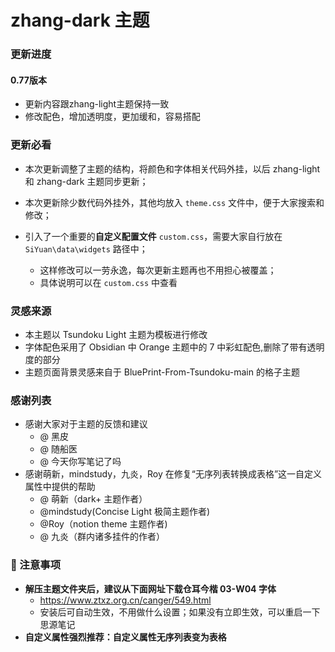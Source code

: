 # zhang-dark 主题

### 更新进度
#### 0.77版本
- 更新内容跟zhang-light主题保持一致
- 修改配色，增加透明度，更加缓和，容易搭配


### 更新必看

* 本次更新调整了主题的结构，将颜色和字体相关代码外挂，以后 zhang-light 和 zhang-dark 主题同步更新；
* 本次更新除少数代码外挂外，其他均放入 `theme.css` 文件中，便于大家搜索和修改；
* 引入了一个重要的**自定义配置文件** `custom.css`，需要大家自行放在 `SiYuan\data\widgets` 路径中；

  * 这样修改可以一劳永逸，每次更新主题再也不用担心被覆盖；
  * 具体说明可以在 `custom.css` 中查看

### 灵感来源

- 本主题以 Tsundoku Light 主题为模板进行修改
- 字体配色采用了 Obsidian 中 Orange 主题中的 7 中彩虹配色,删除了带有透明度的部分
- 主题页面背景灵感来自于 BluePrint-From-Tsundoku-main 的格子主题

### 感谢列表

- 感谢大家对于主题的反馈和建议
  - @ 黑皮
  - @ 随船医
  - @ 今天你写笔记了吗
- 感谢萌新，mindstudy，九炎，Roy 在修复“无序列表转换成表格”这一自定义属性中提供的帮助
  - @ 萌新（dark+ 主题作者）
  - @mindstudy(Concise Light 极简主题作者)
  - @Roy（notion theme 主题作者)
  - @ 九炎（群内诸多挂件的作者）

### 📌 注意事项

- **解压主题文件夹后，建议从下面网址下载仓耳今楷 03-W04 字体**
  - https://www.ztxz.org.cn/canger/549.html
  - 安装后可自动生效，不用做什么设置；如果没有立即生效，可以重启一下思源笔记
- **自定义属性强烈推荐：自定义属性无序列表变为表格**
